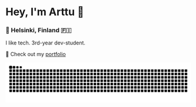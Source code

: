 <h1 align="left">Hey, I'm Arttu 👋</h1>

<h3 align="left">📍 Helsinki, Finland 🇫🇮</h3>

<p align="left">
  I like tech. 3rd-year dev-student. 
</p>

<p align="left">
  🔗 Check out my <a href="https://arttuaarnio.tech" target="_blank">portfolio</a>
</p>

<img src="https://raw.githubusercontent.com/arttuaarnio/arttuaarnio/output/snake.svg" alt="Snake animation" />
